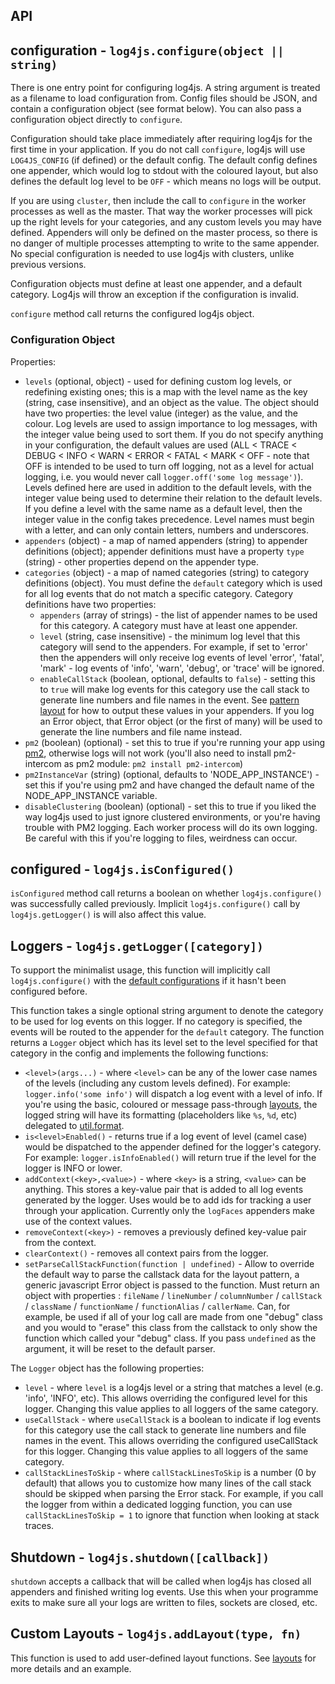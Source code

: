 ## API

## configuration - `log4js.configure(object || string)`

There is one entry point for configuring log4js. A string argument is treated as a filename to load configuration from. Config files should be JSON, and contain a configuration object (see format below). You can also pass a configuration object directly to `configure`.

Configuration should take place immediately after requiring log4js for the first time in your application. If you do not call `configure`, log4js will use `LOG4JS_CONFIG` (if defined) or the default config. The default config defines one appender, which would log to stdout with the coloured layout, but also defines the default log level to be `OFF` - which means no logs will be output.

If you are using `cluster`, then include the call to `configure` in the worker processes as well as the master. That way the worker processes will pick up the right levels for your categories, and any custom levels you may have defined. Appenders will only be defined on the master process, so there is no danger of multiple processes attempting to write to the same appender. No special configuration is needed to use log4js with clusters, unlike previous versions.

Configuration objects must define at least one appender, and a default category. Log4js will throw an exception if the configuration is invalid.

`configure` method call returns the configured log4js object.

### Configuration Object

Properties:

- `levels` (optional, object) - used for defining custom log levels, or redefining existing ones; this is a map with the level name as the key (string, case insensitive), and an object as the value. The object should have two properties: the level value (integer) as the value, and the colour. Log levels are used to assign importance to log messages, with the integer value being used to sort them. If you do not specify anything in your configuration, the default values are used (ALL < TRACE < DEBUG < INFO < WARN < ERROR < FATAL < MARK < OFF - note that OFF is intended to be used to turn off logging, not as a level for actual logging, i.e. you would never call `logger.off('some log message')`). Levels defined here are used in addition to the default levels, with the integer value being used to determine their relation to the default levels. If you define a level with the same name as a default level, then the integer value in the config takes precedence. Level names must begin with a letter, and can only contain letters, numbers and underscores.
- `appenders` (object) - a map of named appenders (string) to appender definitions (object); appender definitions must have a property `type` (string) - other properties depend on the appender type.
- `categories` (object) - a map of named categories (string) to category definitions (object). You must define the `default` category which is used for all log events that do not match a specific category. Category definitions have two properties:
  - `appenders` (array of strings) - the list of appender names to be used for this category. A category must have at least one appender.
  - `level` (string, case insensitive) - the minimum log level that this category will send to the appenders. For example, if set to 'error' then the appenders will only receive log events of level 'error', 'fatal', 'mark' - log events of 'info', 'warn', 'debug', or 'trace' will be ignored.
  - `enableCallStack` (boolean, optional, defaults to `false`) - setting this to `true` will make log events for this category use the call stack to generate line numbers and file names in the event. See [pattern layout](layouts.md) for how to output these values in your appenders. If you log an Error object, that Error object (or the first of many) will be used to generate the line numbers and file name instead.
- `pm2` (boolean) (optional) - set this to true if you're running your app using [pm2](http://pm2.keymetrics.io), otherwise logs will not work (you'll also need to install pm2-intercom as pm2 module: `pm2 install pm2-intercom`)
- `pm2InstanceVar` (string) (optional, defaults to 'NODE_APP_INSTANCE') - set this if you're using pm2 and have changed the default name of the NODE_APP_INSTANCE variable.
- `disableClustering` (boolean) (optional) - set this to true if you liked the way log4js used to just ignore clustered environments, or you're having trouble with PM2 logging. Each worker process will do its own logging. Be careful with this if you're logging to files, weirdness can occur.

## configured - `log4js.isConfigured()`

`isConfigured` method call returns a boolean on whether `log4js.configure()` was successfully called previously. Implicit `log4js.configure()` call by `log4js.getLogger()` is will also affect this value.

## Loggers - `log4js.getLogger([category])`

To support the minimalist usage, this function will implicitly call `log4js.configure()` with the [default configurations](https://github.com/log4js-node/log4js-node/blob/faebee0e8235cf00227ca88642eeff3471fc407c/lib/log4js.js#L158-L163) if it hasn't been configured before.

This function takes a single optional string argument to denote the category to be used for log events on this logger. If no category is specified, the events will be routed to the appender for the `default` category. The function returns a `Logger` object which has its level set to the level specified for that category in the config and implements the following functions:

- `<level>(args...)` - where `<level>` can be any of the lower case names of the levels (including any custom levels defined). For example: `logger.info('some info')` will dispatch a log event with a level of info. If you're using the basic, coloured or message pass-through [layouts](layouts.md), the logged string will have its formatting (placeholders like `%s`, `%d`, etc) delegated to [util.format](https://nodejs.org/api/util.html#util_util_format_format_args).
- `is<level>Enabled()` - returns true if a log event of level <level> (camel case) would be dispatched to the appender defined for the logger's category. For example: `logger.isInfoEnabled()` will return true if the level for the logger is INFO or lower.
- `addContext(<key>,<value>)` - where `<key>` is a string, `<value>` can be anything. This stores a key-value pair that is added to all log events generated by the logger. Uses would be to add ids for tracking a user through your application. Currently only the `logFaces` appenders make use of the context values.
- `removeContext(<key>)` - removes a previously defined key-value pair from the context.
- `clearContext()` - removes all context pairs from the logger.
- `setParseCallStackFunction(function | undefined)` - Allow to override the default way to parse the callstack data for the layout pattern, a generic javascript Error object is passed to the function. Must return an object with properties : `fileName` / `lineNumber` / `columnNumber` / `callStack` / `className` / `functionName` / `functionAlias` / `callerName`. Can, for example, be used if all of your log call are made from one "debug" class and you would to "erase" this class from the callstack to only show the function which called your "debug" class. If you pass `undefined` as the argument, it will be reset to the default parser.

The `Logger` object has the following properties:

- `level` - where `level` is a log4js level or a string that matches a level (e.g. 'info', 'INFO', etc). This allows overriding the configured level for this logger. Changing this value applies to all loggers of the same category.
- `useCallStack` - where `useCallStack` is a boolean to indicate if log events for this category use the call stack to generate line numbers and file names in the event. This allows overriding the configured useCallStack for this logger. Changing this value applies to all loggers of the same category.
- `callStackLinesToSkip` - where `callStackLinesToSkip` is a number (0 by default) that allows you to customize how many lines of the call stack should be skipped when parsing the Error stack. For example, if you call the logger from within a dedicated logging function, you can use `callStackLinesToSkip = 1` to ignore that function when looking at stack traces.

## Shutdown - `log4js.shutdown([callback])`

`shutdown` accepts a callback that will be called when log4js has closed all appenders and finished writing log events. Use this when your programme exits to make sure all your logs are written to files, sockets are closed, etc.

## Custom Layouts - `log4js.addLayout(type, fn)`

This function is used to add user-defined layout functions. See [layouts](layouts.md) for more details and an example.
